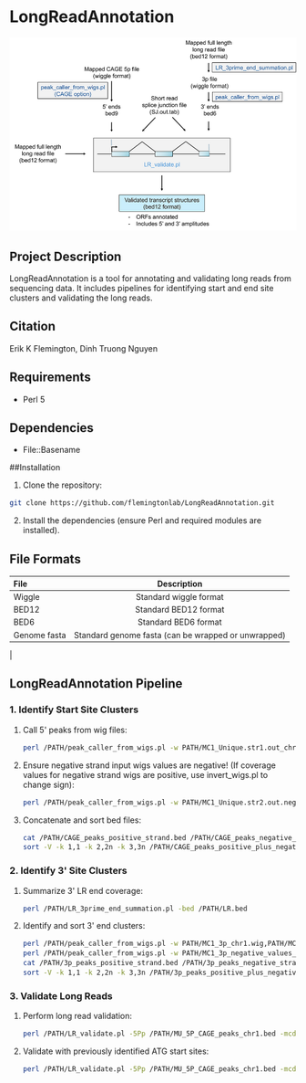 # LongReadAnnotation 
![Validation schematic](images/2_long_read_validation_schematic.jpg)

## Project Description
LongReadAnnotation is a tool for annotating and validating long reads from sequencing data. It includes pipelines for identifying start and end site clusters and validating the long reads.

## Citation

Erik K Flemington, Dinh Truong Nguyen

## Requirements
- Perl 5

## Dependencies
- File::Basename

##Installation
1. Clone the repository:
```sh
git clone https://github.com/flemingtonlab/LongReadAnnotation.git
```
2. Install the dependencies (ensure Perl and required modules are installed).


## File Formats

| File          | Description                                      |
|:--------------|:------------------------------------------------:|
| Wiggle        | Standard wiggle format                           |
| BED12         | Standard BED12 format                            |
| BED6          | Standard BED6 format                             |
| Genome fasta  | Standard genome fasta (can be wrapped or unwrapped) 
|

## LongReadAnnotation Pipeline
### 1. Identify Start Site Clusters
1. Call 5' peaks from wig files:
   ```sh
   perl /PATH/peak_caller_from_wigs.pl -w PATH/MC1_Unique.str1.out_chr1.wig,PATH/MC2_Unique.str1.out_chr1.wig,PATH/MC4_Unique.str1.out_chr1.wig -mw 8 -fva 0.2 -mspd 10 -s + -CAGE y
   ```
2. Ensure negative strand input wigs values are negative! (If coverage values for negative strand wigs are positive, use invert_wigs.pl to change sign):
   ```sh
   perl /PATH/peak_caller_from_wigs.pl -w PATH/MC1_Unique.str2.out.negative_values_chr1.wig,PATH/MC2_Unique.str2.out.negative_values_chr1.wig,PATH/MC4_Unique.str2.out.negative_values_chr1.wig -mw 8 -fva 0.2 -mspd 10 -s -
   ```
3. Concatenate and sort bed files:
   ```sh
   cat /PATH/CAGE_peaks_positive_strand.bed /PATH/CAGE_peaks_negative_strand.bed > /PATH/CAGE_peaks_positive_plus_negative_strand.bed
   sort -V -k 1,1 -k 2,2n -k 3,3n /PATH/CAGE_peaks_positive_plus_negative_strand.bed > /PATH/CAGE_peaks_positive_plus_negative_strand_sorted.bed
   ```

### 2. Identify 3' Site Clusters
1. Summarize 3' LR end coverage:
   ```sh
   perl /PATH/LR_3prime_end_summation.pl -bed /PATH/LR.bed
   ```
2. Identify and sort 3' end clusters:
   ```sh
   perl /PATH/peak_caller_from_wigs.pl -w PATH/MC1_3p_chr1.wig,PATH/MC2_3p_chr1.wig,PATH/MC4_3p_chr1.wig -mw 8 -fva 0.2 -mspd 10 -s +
   perl /PATH/peak_caller_from_wigs.pl -w PATH/MC1_3p_negative_values_chr1.wig,PATH/MC2_3p_negative_values_chr1.wig,PATH/MC4_3p_negative_values_chr1.wig -mw 8 -fva 0.2 -mspd 10 -s -
   cat /PATH/3p_peaks_positive_strand.bed /PATH/3p_peaks_negative_strand.bed > /PATH/3p_peaks_positive_plus_negative_strand.bed
   sort -V -k 1,1 -k 2,2n -k 3,3n /PATH/3p_peaks_positive_plus_negative_strand.bed > /PATH/3p_peaks_positive_plus_negative_strand_sorted.bed
   ```

### 3. Validate Long Reads
1. Perform long read validation:
   ```sh
   perl /PATH/LR_validate.pl -5Pp /PATH/MU_5P_CAGE_peaks_chr1.bed -mcde 10 -mcdi 2 -3Pp /PATH/MU_3P_peaks_chr1.bed -3Pde 10 -3Pdi 10 -minSJ 1 -SJt /PATH/MU-SJ.out.tab -f /PATH/hg38_chr1_first_por...
   ```
2. Validate with previously identified ATG start sites:
   ```sh
   perl /PATH/LR_validate.pl -5Pp /PATH/MU_5P_CAGE_peaks_chr1.bed -mcde 10 -mcdi 2 -3Pp /PATH/MU_3P_peaks_chr1.bed -3Pde 10 -3Pdi 10 -minSJ 1 -SJt /PATH/MU-SJ.out.tab -f /PATH/hg38_chr1_first_portion.fa  -LR /PATH/MU_LR_fullLength.merged_1million.bed -ATG /PATH/LR_validate/test_data/hg38_chr1_known_ORF_start_sites.bed
   ```
